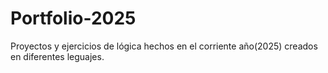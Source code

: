 # Portfolio-2025
Proyectos y ejercicios de lógica hechos en el corriente año(2025) creados en diferentes leguajes.
